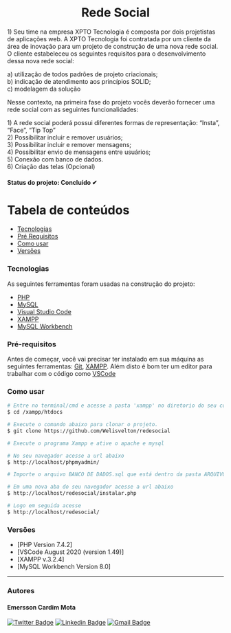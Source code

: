 <h1 align="center">
    Rede Social
</h1>

<p>1) Seu time na empresa XPTO Tecnologia é composta por dois projetistas de
aplicações web. A XPTO Tecnologia foi contratada por um cliente da área de
inovação para um projeto de construção de uma nova rede social. O cliente
estabeleceu os seguintes requisitos para o desenvolvimento dessa nova rede social:
</p>
a) utilização de todos padrões de projeto criacionais; </br>
b) indicação de atendimento aos princípios SOLID; </br>
c) modelagem da solução </br>

<p align="left">
Nesse contexto, na primeira fase do projeto vocês deverão fornecer uma rede social
com as seguintes funcionalidades:
</p>
1) A rede social poderá possui diferentes formas de representação: “Insta”, “Face”, “Tip Top” </br>
2) Possibilitar incluir e remover usuários; </br>
3) Possibilitar incluir e remover mensagens; </br>
4) Possibilitar envio de mensagens entre usuários; </br>
5) Conexão com banco de dados. </br>
6) Criação das telas (Opcional) </br>

<h4> Status do projeto: Concluído ✔ </h4>

# Tabela de conteúdos

<!--ts-->

- [Tecnologias](#tecnologias)
- [Pré Requisitos](#pré-requisitos)
- [Como usar](#como-usar)
- [Versões](#versões)
<!--te-->

### Tecnologias

As seguintes ferramentas foram usadas na construção do projeto:

- [PHP](https://www.php.net/)
- [MySQL](https://www.mysql.com/)
- [Visual Studio Code](https://code.visualstudio.com/)
- [XAMPP](https://www.apachefriends.org/pt_br/index.html)
- [MySQL Workbench](https://www.mysql.com/products/workbench/)

### Pré-requisitos

Antes de começar, você vai precisar ter instalado em sua máquina as seguintes ferramentas:
[Git](https://git-scm.com), [XAMPP](https://www.apachefriends.org/pt_br/index.html).
Além disto é bom ter um editor para trabalhar com o código como [VSCode](https://code.visualstudio.com/)

### Como usar

```bash
# Entre no terminal/cmd e acesse a pasta 'xampp' no diretorio do seu computador, logo após a pasta 'htdocs'
$ cd /xampp/htdocs

# Execute o comando abaixo para clonar o projeto.
$ git clone https://github.com/Welisvelton/redesocial

# Execute o programa Xampp e ative o apache e mysql

# No seu navegador acesse a url abaixo
$ http://localhost/phpmyadmin/

# Importe o arquivo BANCO DE DADOS.sql que está dentro da pasta ARQUIVOS DE PROJETO e clique em executar

# Em uma nova aba do seu navegador acesse a url abaixo
$ http://localhost/redesocial/instalar.php

# Logo em seguida acesse
$ http://localhost/redesocial/
```

### Versões

- [PHP Version 7.4.2]
- [VSCode August 2020 (version 1.49)]
- [XAMPP v.3.2.4]
- [MySQL Workbench Version 8.0]

---

### Autores

<h4>Emersson Cardim Mota</h4>

[![Twitter Badge](https://img.shields.io/badge/-@EmerssonCardim-1ca0f1?style=flat-square&labelColor=1ca0f1&logo=twitter&logoColor=white&link=https://twitter.com/EmerssonCardim)](https://twitter.com/EmerssonCardim)
[![Linkedin Badge](https://img.shields.io/badge/-EmerssonCardim-blue?style=flat-square&logo=Linkedin&logoColor=white&link=https://www.linkedin.com/in/emersson-cardim/)](https://www.linkedin.com/in/emersson-cardim/)
[![Gmail Badge](https://img.shields.io/badge/-emerssonmota123@gmail.com-c14438?style=flat-square&logo=Gmail&logoColor=white&link=mailto:emerssonmota123@gmail.com)](mailto:emerssonmota123@gmail.com)
